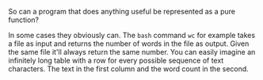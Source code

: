 So can a program that does anything useful be represented as a pure function?

In some cases they obviously can. The `bash` command `wc` for example takes a file as input and returns the number of words in the file as output. Given the same file it'll always return the same number. You can easily imagine an infinitely long table with a row for every possible sequence of text characters. The text in the first column and the word count in the second.
